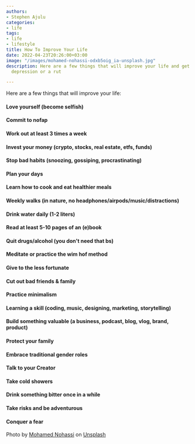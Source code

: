 ```yaml
---
authors:
- Stephen Ajulu
categories:
- life
tags:
- life
- lifestyle
title: How To Improve Your Life
date: 2022-04-23T20:26:00+03:00
image: "/images/mohamed-nohassi-odxb5oig_ia-unsplash.jpg"
description: Here are a few things that will improve your life and get you out of
  depression or a rut

---
```

Here are a few things that will improve your life:

#### Love yourself (become selfish)

#### Commit to nofap

#### Work out at least 3 times a week

#### Invest your money (crypto, stocks, real estate, etfs, funds)

#### Stop bad habits (snoozing, gossiping, procrastinating)

#### Plan your days

#### Learn how to cook and eat healthier meals

#### Weekly walks (in nature, no headphones/airpods/music/distractions)

#### Drink water daily (1-2 liters)

#### Read at least 5-10 pages of an (e)book

#### Quit drugs/alcohol (you don't need that bs)

#### Meditate or practice the wim hof method

#### Give to the less fortunate

#### Cut out bad friends & family

#### Practice minimalism

#### Learning a skill (coding, music, designing, marketing, storytelling)

#### Build something valuable (a business, podcast, blog, vlog, brand, product)

#### Protect your family

#### Embrace traditional gender roles

#### Talk to your Creator

#### Take cold showers

#### Drink something bitter once in a while

#### Take risks and be adventurous

#### Conquer a fear

Photo by [Mohamed Nohassi](https://unsplash.com/@coopery?utm_source=unsplash&utm_medium=referral&utm_content=creditCopyText) on [Unsplash](https://unsplash.com/s/photos/life?utm_source=unsplash&utm_medium=referral&utm_content=creditCopyText)
